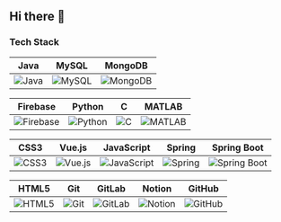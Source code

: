 ## Hi there 👋

### Tech Stack

| Java | MySQL | MongoDB |
|------|-------|---------|
| ![Java](https://img.shields.io/badge/Java-007396?style=flat-square&logo=java&logoColor=white) | ![MySQL](https://img.shields.io/badge/MySQL-4479A1?style=flat-square&logo=mysql&logoColor=white) | ![MongoDB](https://img.shields.io/badge/MongoDB-47A248?style=flat-square&logo=mongodb&logoColor=white) |

| Firebase | Python | C | MATLAB |
|----------|--------|---|--------|
| ![Firebase](https://img.shields.io/badge/Firebase-FFCA28?style=flat-square&logo=firebase&logoColor=white) | ![Python](https://img.shields.io/badge/Python-3776AB?style=flat-square&logo=python&logoColor=white) | ![C](https://img.shields.io/badge/C-A8B9CC?style=flat-square&logo=c&logoColor=white) | ![MATLAB](https://img.shields.io/badge/MATLAB-0076A8?style=flat-square&logo=mathworks&logoColor=white) |

| CSS3 | Vue.js | JavaScript | Spring | Spring Boot |
|------|--------|------------|--------|-------------|
| ![CSS3](https://img.shields.io/badge/CSS3-1572B6?style=flat-square&logo=css3&logoColor=white) | ![Vue.js](https://img.shields.io/badge/Vue.js-4FC08D?style=flat-square&logo=vue-dot-js&logoColor=white) | ![JavaScript](https://img.shields.io/badge/JavaScript-F7DF1E?style=flat-square&logo=javascript&logoColor=black) | ![Spring](https://img.shields.io/badge/Spring-6DB33F?style=flat-square&logo=spring&logoColor=white) | ![Spring Boot](https://img.shields.io/badge/Spring%20Boot-6DB33F?style=flat-square&logo=spring-boot&logoColor=white) |

| HTML5 | Git | GitLab | Notion | GitHub |
|-------|-----|--------|--------|--------|
| ![HTML5](https://img.shields.io/badge/HTML5-E34F26?style=flat-square&logo=html5&logoColor=white) | ![Git](https://img.shields.io/badge/Git-F05032?style=flat-square&logo=git&logoColor=white) | ![GitLab](https://img.shields.io/badge/GitLab-FC6D26?style=flat-square&logo=gitlab&logoColor=white) | ![Notion](https://img.shields.io/badge/Notion-000000?style=flat-square&logo=notion&logoColor=white) | ![GitHub](https://img.shields.io/badge/GitHub-181717?style=flat-square&logo=github&logoColor=white) |
